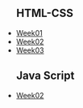 
<ul>
  <h2> HTML-CSS</h2>
<li><a href="https://nailaalissa.github.io/HTML-CSs/week01/">Week01</a></li>
<li><a href="https://nailaalissa.github.io/HTML-CSs/week02/">Week02</a></li>
<li><a href="https://nailaalissa.github.io/HTML-CSs/week03/">Week03</a></li>
</ul>
<ul>
  <h2>Java Script</h2>
  <li><a href= "nailaalissa.github.io/javascript/week02-js1.js"/>Week02</li>
</ul>
